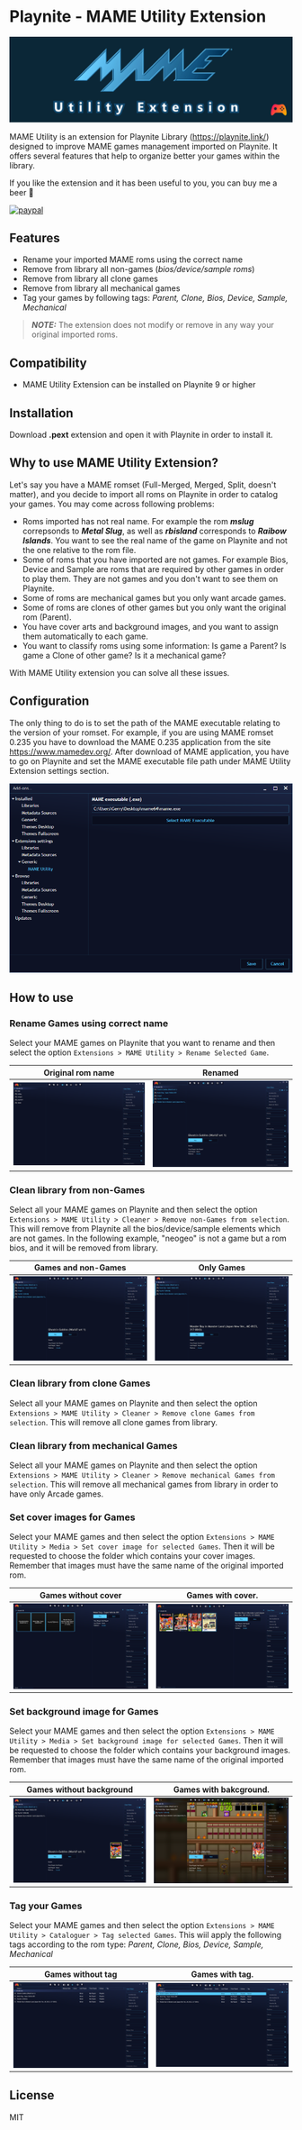 # Playnite - MAME Utility Extension

![Alt text](logo/mame-utility-extension-banner.png?raw=true "Banner")

MAME Utility is an extension for Playnite Library (https://playnite.link/) designed to improve MAME games management imported on Playnite. 
It offers several features that help to organize better your games within the library.

If you like the extension and it has been useful to you, you can buy me a beer :beer:  

[![paypal](https://www.paypalobjects.com/en_US/i/btn/btn_donate_LG.gif)](https://www.paypal.com/donate?hosted_button_id=5ATXBE94C6VCQ)

## Features

- Rename your imported MAME roms using the correct name 
- Remove from library all non-games (*bios/device/sample roms*)
- Remove from library all clone games
- Remove from library all mechanical games
- Tag your games by following tags: *Parent, Clone, Bios, Device, Sample, Mechanical*

> **_NOTE:_**  The extension does not modify or remove in any way your original imported roms. 

## Compatibility
- MAME Utility Extension can be installed on Playnite 9 or higher

## Installation
Download **.pext** extension and open it with Playnite in order to install it.

## Why to use MAME Utility Extension?
Let's say you have a MAME romset (Full-Merged, Merged, Split, doesn't matter), and you
decide to import all roms on Playnite in order to catalog your games.
You may come across following problems:

- Roms imported has not real name. For example the rom ***mslug*** correpsonds to ***Metal Slug***, as well as ***rbisland*** corresponds to ***Raibow Islands***. You want to see the real name of the game on Playnite and not the one relative to the rom file.
- Some of roms that you have imported are not games. For example Bios, Device and Sample are roms that are required by other games in order to play them. They are not games and you don't want to see them on Playnite.
- Some of roms are mechanical games but you only want arcade games.
- Some of roms are clones of other games but you only want the original rom (Parent).
- You have cover arts and background images, and you want to assign them automatically to each game.
- You want to classify roms using some information: Is game a Parent? Is game a Clone of other game? Is it a mechanical game?

With MAME Utility extension you can solve all these issues.

## Configuration
The only thing to do is to set the path of the MAME executable relating to the version of your romset.
For example, if you are using MAME romset 0.235 you have to download the MAME 0.235 application from the site https://www.mamedev.org/.
After download of MAME application, you have to go on Playnite and set the MAME executable file path under MAME Utility Extension settings section.

![Alt text](screenshots/settings.png?raw=true "Settings")


## How to use
### Rename Games using correct name
Select your MAME games on Playnite that you want to rename and then select the option `Extensions > MAME Utility > Rename Selected Game`.

Original rom name                                                  |  Renamed
:-----------------------------------------------------------------:|:-------------------------:
![Alt text](screenshots/imported-raw.png?raw=true "Imported Raw")  |  ![Alt text](screenshots/renamed.png?raw=true "Renamed")

### Clean library from non-Games
Select all your MAME games on Playnite and then select the option `Extensions > MAME Utility > Cleaner > Remove non-Games from selection`.
This will remove from Playnite all the bios/device/sample elements which are not games.
In the following example, "neogeo" is not a game but a rom bios, and it will be removed from library.

Games and non-Games                                                |  Only Games
:-----------------------------------------------------------------:|:-------------------------:
![Alt text](screenshots/renamed.png?raw=true "Non Games")          |![Alt text](screenshots/cleaned-nongames.png?raw=true "Only Games")

### Clean library from clone Games
Select all your MAME games on Playnite and then select the option `Extensions > MAME Utility > Cleaner > Remove clone Games from selection`.
This will remove all clone games from library.

### Clean library from mechanical Games
Select all your MAME games on Playnite and then select the option `Extensions > MAME Utility > Cleaner > Remove mechanical Games from selection`.
This will remove all mechanical games from library in order to have only Arcade games.

### Set cover images for Games
Select your MAME games and then select the option `Extensions > MAME Utility > Media > Set cover image for selected Games`.
Then it will be requested to choose the folder which contains your cover images.
Remember that images must have the same name of the original imported rom.

Games without cover                                                 | Games with cover.
:------------------------------------------------------------------:|:-------------------------:
![Alt text](screenshots/without-cover.png?raw=true "Without Cover") |![Alt text](screenshots/with-cover.png?raw=true "With Cover")

### Set background image for Games
Select your MAME games and then select the option `Extensions > MAME Utility > Media > Set background image for selected Games`.
Then it will be requested to choose the folder which contains your background images.
Remember that images must have the same name of the original imported rom.

Games without background                                            | Games with bakcground.
:------------------------------------------------------------------:|:-------------------------:
![Alt text](screenshots/without-snap.png?raw=true "Without Snap")   |![Alt text](screenshots/with-snap.png?raw=true "With Snap")

### Tag your Games
Select your MAME games and then select the option `Extensions > MAME Utility > Cataloguer > Tag selected Games`.
This wiil apply the following tags according to the rom type: *Parent, Clone, Bios, Device, Sample, Mechanical*


Games without tag                                                   | Games with tag.
:------------------------------------------------------------------:|:-------------------------:
![Alt text](screenshots/without-tag.png?raw=true "With Tag")        |![Alt text](screenshots/with-tag.png?raw=true "Without Tag")

## License

MIT
